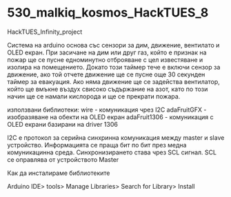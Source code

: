 # 530_malkiq_kosmos_HackTUES_8
HackTUES_Infinity_project

Система на arduino основа със сензори за дим, движение, вентилато и OLED екран. 
При засичане на дим или друг газ, който е признак на пожар ще се пусне едноминутно отброяване с цел известяване и изолира на помещението.
Докато този таймер тече е включи сензор за движение, ако той отчете движение ще се пусне още 30 секунден таймер за евакуация.
Ако няма движение ще се задейства вентилатор, който ще вмъкне въздух свисоко съдържание на азот, като по този начин ще се намали кислорода и ще се прекрати пожара.

използвани библиотеки:
wire - комуникация чрез I2C
adaFruitGFX - изобразяване на обекти на OLED екран
adaFruit1306 - комуникация с OLED екрани базирани на driver 1306

I2C е протокол за серийна синхринна комуникация между master и slave устройство. Информацията се праща бит по бит през медна комуникацинна среда.
Синхронизирането става чрез SCL сигнал. SCL се оправлява от устройството Master

Как да инсталираме библиотеките

Arduino IDE> tools> Manage Libraries> Search for Library> Install 
